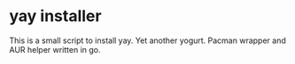 # yay installer
This is a small script to install yay. 
Yet another yogurt. Pacman wrapper and AUR helper written in go.
